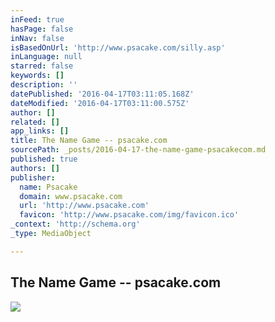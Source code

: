 ```yaml
---
inFeed: true
hasPage: false
inNav: false
isBasedOnUrl: 'http://www.psacake.com/silly.asp'
inLanguage: null
starred: false
keywords: []
description: ''
datePublished: '2016-04-17T03:11:05.168Z'
dateModified: '2016-04-17T03:11:00.575Z'
author: []
related: []
app_links: []
title: The Name Game -- psacake.com
sourcePath: _posts/2016-04-17-the-name-game-psacakecom.md
published: true
authors: []
publisher:
  name: Psacake
  domain: www.psacake.com
  url: 'http://www.psacake.com'
  favicon: 'http://www.psacake.com/img/favicon.ico'
_context: 'http://schema.org'
_type: MediaObject

---
```

<article style=""><h1>The Name Game -- psacake.com</h1></article>

![](https://the-grid-user-content.s3-us-west-2.amazonaws.com/82c60350-e405-4237-ab99-2e1b3af9b5ca.gif)
